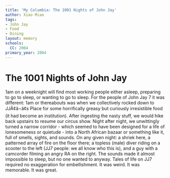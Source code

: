 ```yaml
---
title: 'My Columbia: The 1001 Nights of John Jay'
author: Xiao Miao
tags:
- John Jay
- Food
- Dining
layout: memory
schools:
  CC: 2004
primary_year: 2004
---
```

# The 1001 Nights of John Jay

1am on a weeknight will find most working people either asleep, preparing to go to sleep, or wanting to go to sleep.  For the people of John Jay 7 it was different: 1am or thereabouts was when we collectively rocked down to JJÃ¢â¬â¢s Place for some horrifically greasy but curiously irresistible food (it had become an institution).  After ingesting the nasty stuff, we would hike back upstairs to resume our circus show.  Night after night, we unwittingly turned a narrow corridor - which seemed to have been designed for a life of lonesomeness or quietude - into a North African bazaar or something like it, full of smells, sights, and sounds.  On any given night: a shriek here, a patterned array of fire on the floor there; a topless (male) diver riding on a scooter to the left (JJ7 people: we all know who this is), and a guy with a camcorder filming an angry RA on the right.  The sounds made it almost impossible to sleep, but no one wanted to anyway.  Tales of life on JJ7 required no exaggeration for embellishment.  It was weird.  It was memorable.  It was great.
